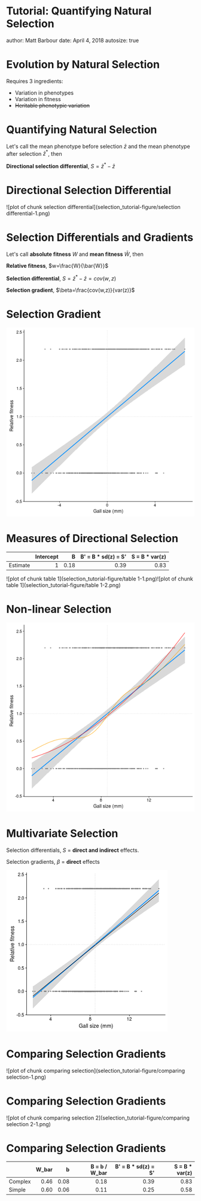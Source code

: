 Tutorial: Quantifying Natural Selection
========================================================
author: Matt Barbour
date: April 4, 2018
autosize: true

Evolution by Natural Selection
========================================================

Requires 3 ingredients:

- Variation in phenotypes
- Variation in fitness
- ~~Heritable phenotypic variation~~




Quantifying Natural Selection
========================================================

Let's call the mean phenotype before selection $\bar{z}$ and the mean phenotype after selection $\bar{z}^*$, then

**Directional selection differential**, $S=\bar{z}^*-\bar{z}$


Directional Selection Differential
========================================================


![plot of chunk selection differential](selection_tutorial-figure/selection differential-1.png)


Selection Differentials and Gradients
========================================================

Let's call **absolute fitness** $W$ and **mean fitness** $\bar{W}$, then

**Relative fitness**, $w=\frac{W}{\bar{W}}$

**Selection differential**, $S=\bar{z}^*-\bar{z}=cov(w,z)$

**Selection gradient**, $\beta=\frac{cov(w,z)}{var(z)}$



Selection Gradient
========================================================


![plot of chunk covariance](selection_tutorial-figure/covariance-1.png)


Measures of Directional Selection
==============================================


|         | Intercept|    B| B' = B * sd(z) = S'| S = B * var(z)|
|:--------|---------:|----:|-------------------:|--------------:|
|Estimate |         1| 0.18|                0.39|           0.83|

![plot of chunk table 1](selection_tutorial-figure/table 1-1.png)![plot of chunk table 1](selection_tutorial-figure/table 1-2.png)



Non-linear Selection
==============================================

![plot of chunk nonlinear](selection_tutorial-figure/nonlinear-1.png)


Multivariate Selection
========================================================

Selection differentials, $S$ = **direct and indirect** effects.

Selection gradients, $\beta$ = **direct** effects

![plot of chunk multivariate](selection_tutorial-figure/multivariate-1.png)


Comparing Selection Gradients
==============================================

![plot of chunk comparing selection](selection_tutorial-figure/comparing selection-1.png)


Comparing Selection Gradients
==============================================

![plot of chunk comparing selection 2](selection_tutorial-figure/comparing selection 2-1.png)


Comparing Selection Gradients
==============================================


|        | W_bar|    b| B = b / W_bar| B' = B * sd(z) = S'| S = B * var(z)|
|:-------|-----:|----:|-------------:|-------------------:|--------------:|
|Complex |  0.46| 0.08|          0.18|                0.39|           0.83|
|Simple  |  0.60| 0.06|          0.11|                0.25|           0.58|


